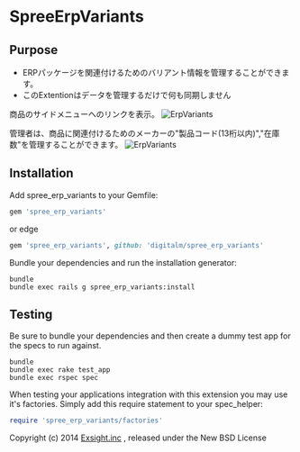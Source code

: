 SpreeErpVariants
==================

Purpose
-------
* ERPパッケージを関連付けるためのバリアント情報を管理することができます。
* このExtentionはデータを管理するだけで何も同期しません

商品のサイドメニューへのリンクを表示。
![ErpVariants](https://raw.githubusercontent.com/wiki/digitalm/spree_erp_variants/images/erpvariants2.jpg)

管理者は、商品に関連付けるためのメーカーの"製品コード(13桁以内)","在庫数"を管理することができます。
![ErpVariants](https://raw.githubusercontent.com/wiki/digitalm/spree_erp_variants/images/erpvariants1.jpg)

Installation
------------

Add spree_erp_variants to your Gemfile:

```ruby
gem 'spree_erp_variants'
```

or edge
```ruby
gem 'spree_erp_variants', github: 'digitalm/spree_erp_variants'
```

Bundle your dependencies and run the installation generator:

```shell
bundle
bundle exec rails g spree_erp_variants:install
```

Testing
-------

Be sure to bundle your dependencies and then create a dummy test app for the specs to run against.

```shell
bundle
bundle exec rake test_app
bundle exec rspec spec
```

When testing your applications integration with this extension you may use it's factories.
Simply add this require statement to your spec_helper:

```ruby
require 'spree_erp_variants/factories'
```

Copyright (c) 2014 [Exsight.inc](http://www.exsight.co.jp/) , released under the New BSD License